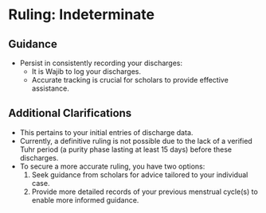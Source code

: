 # Ruling: Indeterminate

## Guidance

- Persist in consistently recording your discharges:
  - It is Wajib to log your discharges.
  - Accurate tracking is crucial for scholars to provide effective assistance.

## Additional Clarifications

- This pertains to your initial entries of discharge data.
- Currently, a definitive ruling is not possible due to the lack of a verified Tuhr period (a purity phase lasting at least 15 days) before these discharges.
- To secure a more accurate ruling, you have two options:
  1. Seek guidance from scholars for advice tailored to your individual case.
  2. Provide more detailed records of your previous menstrual cycle(s) to enable more informed guidance.
